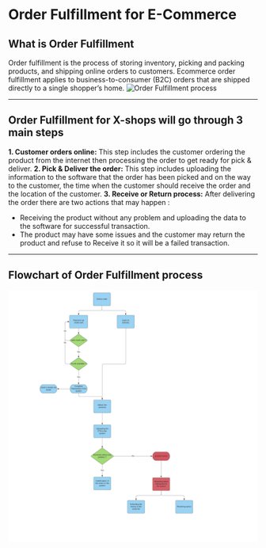 # Order Fulfillment for E-Commerce

## What is Order Fulfillment

Order fulfillment is the process of storing inventory, picking and packing products, and shipping online orders to customers.
Ecommerce order fulfillment applies to business-to-consumer (B2C) orders that are shipped directly to a single shopper’s home.
![Order Fulfillment process](https://assets.cohenandsteers.com/assets/content/insights/MP845_1_alt.gif)

-----

## Order Fulfillment for X-shops will go through 3 main steps

**1. Customer orders online:**
This step includes the customer ordering the product from the internet then processing the order to get ready for pick & deliver.
**2. Pick & Deliver the order:**
This step includes uploading the information to the software that the order has been picked and on the way to the customer, the time when the customer should receive the order and the location of the customer.
**3. Receive or Return process:**
After delivering the order there are two actions that may happen :

- Receiving the product without any problem and uploading the data to the software for  successful transaction.
- The product may have some issues and the customer may return the product and refuse to Receive it so it will be a failed transaction.

-----

## Flowchart of Order Fulfillment process

![Order_fulfillment_process](assets/images/x-shops-order-fulfillment.png)
